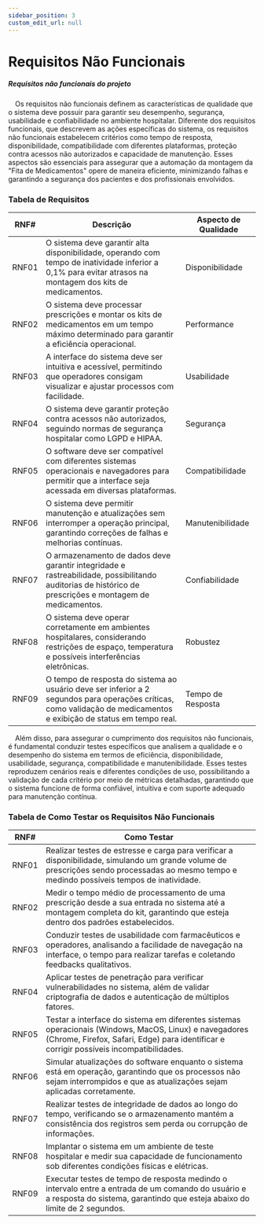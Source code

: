 ```yaml
---
sidebar_position: 3
custom_edit_url: null
---
```


# Requisitos Não Funcionais

##### Requisitos não funcionais do projeto

&emsp;Os requisitos não funcionais definem as características de qualidade que o sistema deve possuir para garantir seu desempenho, segurança, usabilidade e confiabilidade no ambiente hospitalar. Diferente dos requisitos funcionais, que descrevem as ações específicas do sistema, os requisitos não funcionais estabelecem critérios como tempo de resposta, disponibilidade, compatibilidade com diferentes plataformas, proteção contra acessos não autorizados e capacidade de manutenção. Esses aspectos são essenciais para assegurar que a automação da montagem da "Fita de Medicamentos" opere de maneira eficiente, minimizando falhas e garantindo a segurança dos pacientes e dos profissionais envolvidos.

### Tabela de Requisitos

| RNF#  | Descrição | Aspecto de Qualidade |
|------|-----------|------------------|
| RNF01 | O sistema deve garantir alta disponibilidade, operando com tempo de inatividade inferior a 0,1% para evitar atrasos na montagem dos kits de medicamentos. | Disponibilidade |
| RNF02 | O sistema deve processar prescrições e montar os kits de medicamentos em um tempo máximo determinado para garantir a eficiência operacional. | Performance |
| RNF03 | A interface do sistema deve ser intuitiva e acessível, permitindo que operadores consigam visualizar e ajustar processos com facilidade. | Usabilidade |
| RNF04 | O sistema deve garantir proteção contra acessos não autorizados, seguindo normas de segurança hospitalar como LGPD e HIPAA. | Segurança |
| RNF05 | O software deve ser compatível com diferentes sistemas operacionais e navegadores para permitir que a interface seja acessada em diversas plataformas. | Compatibilidade |
| RNF06 | O sistema deve permitir manutenção e atualizações sem interromper a operação principal, garantindo correções de falhas e melhorias contínuas. | Manutenibilidade |
| RNF07 | O armazenamento de dados deve garantir integridade e rastreabilidade, possibilitando auditorias de histórico de prescrições e montagem de medicamentos. | Confiabilidade |
| RNF08 | O sistema deve operar corretamente em ambientes hospitalares, considerando restrições de espaço, temperatura e possíveis interferências eletrônicas. | Robustez |
| RNF09 | O tempo de resposta do sistema ao usuário deve ser inferior a 2 segundos para operações críticas, como validação de medicamentos e exibição de status em tempo real. | Tempo de Resposta |

&emsp;Além disso, para assegurar o cumprimento dos requisitos não funcionais, é fundamental conduzir testes específicos que analisem a qualidade e o desempenho do sistema em termos de eficiência, disponibilidade, usabilidade, segurança, compatibilidade e manutenibilidade. Esses testes reproduzem cenários reais e diferentes condições de uso, possibilitando a validação de cada critério por meio de métricas detalhadas, garantindo que o sistema funcione de forma confiável, intuitiva e com suporte adequado para manutenção contínua.

### Tabela de Como Testar os Requisitos Não Funcionais 

| RNF#  | Como Testar |
|------|------------|
| RNF01 | Realizar testes de estresse e carga para verificar a disponibilidade, simulando um grande volume de prescrições sendo processadas ao mesmo tempo e medindo possíveis tempos de inatividade. |
| RNF02 | Medir o tempo médio de processamento de uma prescrição desde a sua entrada no sistema até a montagem completa do kit, garantindo que esteja dentro dos padrões estabelecidos. |
| RNF03 | Conduzir testes de usabilidade com farmacêuticos e operadores, analisando a facilidade de navegação na interface, o tempo para realizar tarefas e coletando feedbacks qualitativos. |
| RNF04 | Aplicar testes de penetração para verificar vulnerabilidades no sistema, além de validar criptografia de dados e autenticação de múltiplos fatores. |
| RNF05 | Testar a interface do sistema em diferentes sistemas operacionais (Windows, MacOS, Linux) e navegadores (Chrome, Firefox, Safari, Edge) para identificar e corrigir possíveis incompatibilidades. |
| RNF06 | Simular atualizações do software enquanto o sistema está em operação, garantindo que os processos não sejam interrompidos e que as atualizações sejam aplicadas corretamente. |
| RNF07 | Realizar testes de integridade de dados ao longo do tempo, verificando se o armazenamento mantém a consistência dos registros sem perda ou corrupção de informações. |
| RNF08 | Implantar o sistema em um ambiente de teste hospitalar e medir sua capacidade de funcionamento sob diferentes condições físicas e elétricas. |
| RNF09 | Executar testes de tempo de resposta medindo o intervalo entre a entrada de um comando do usuário e a resposta do sistema, garantindo que esteja abaixo do limite de 2 segundos. |


